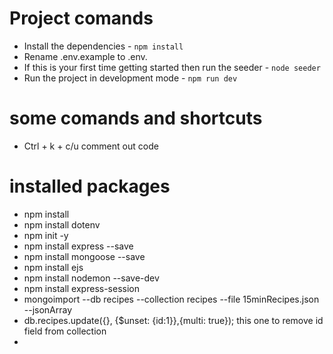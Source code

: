 # Project comands

- Install the dependencies -  `npm install`
- Rename .env.example to .env. 
- If this is your first time getting started then run the seeder - `node seeder`
- Run the project in development mode - `npm run dev`

# some comands and shortcuts

- Ctrl + k + c/u  comment out code




# installed packages

- npm install
- npm install dotenv
- npm init -y
- npm install express --save
- npm install mongoose --save
- npm install ejs
- npm install nodemon --save-dev
- npm install express-session
- mongoimport --db recipes --collection recipes --file 15minRecipes.json --jsonArray
- db.recipes.update({}, {$unset: {id:1}},{multi: true});   this one to remove id field from collection
- 